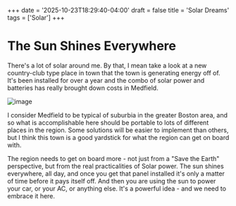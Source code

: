 +++
date = '2025-10-23T18:29:40-04:00'
draft = false
title = 'Solar Dreams'
tags = ['Solar']
+++

# The Sun Shines Everywhere

There's a lot of solar around me. By that, I mean take a look at a new country-club type place in town that the town is generating energy off of. It's been installed for over a year and the combo of solar power and batteries has really brought down costs in Medfield. 

![image](https://images.squarespace-cdn.com/content/v1/59552faaff7c50fb8b38c931/15436b60-9522-41a7-921a-2de429bd3826/DJI_0868.JPG?format=1500w)

I consider Medfield to be typical of suburbia in the greater Boston area, and so what is accomplishable here should be portable to lots of different places in the region. Some solutions will be easier to implement than others, but I think this town is a good yardstick for what the region can get on board with.

The region needs to get on board more - not just from a "Save the Earth" perspective, but from the real practicalities of Solar power. The sun shines everywhere, all day, and once you get that panel installed it's only a matter of time before it pays itself off. And then you are using the sun to power your car, or your AC, or anything else. It's a powerful idea - and we need to embrace it here. 